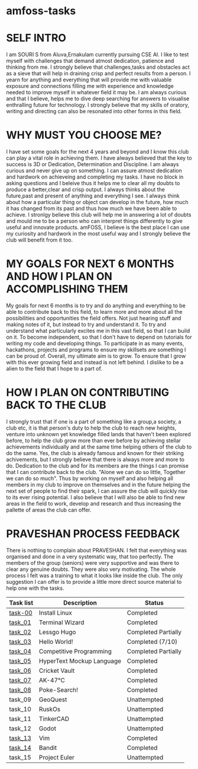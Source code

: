 # amfoss-tasks

# SELF INTRO 

I am SOURI S from Aluva,Ernakulam currently pursuing CSE AI. I like to test myself with challenges that demand atmost dedication, patience and thinking from me. I strongly believe that challenges,tasks and obstacles act as a sieve that will help in draining crisp and perfect results from a person. I yearn for anything and everything that will provide me with valuable exposure and connections filling me with experience and knowledge needed to improve myself in whatever field it may be. I am always curious and that I believe, helps me to dive deep searching for answers to visualise enthralling future for technology. I strongly believe that my skills of oratory, writing and directing can also be resonated into other forms in this field.

# WHY MUST YOU CHOOSE ME?
I have set some goals for the next 4 years and beyond and I know this club can play a vital role in achieving them. I have always believed that the key to success is 3D or Dedication, Determination and Discipline. I am always curious and never give up on something. I can assure atmost dedication and hardwork on achieveing and completing my tasks. I have no block in asking questions and I beleive thus it helps me to clear all my doubts to produce a better,clear and crisp output. I always thinks about the future,past and present of anything and everything I see. I always think about how a particular thing or object can develop in the future, how much it has changed from its past and thus how much we have been able to achieve. I stronlgy believe this club will help me in answering a lot of doubts and mould me to be a person who can interpret things differently to give useful and innovate products.  amFOSS, I believe is the best place I can use my curiosity and hardwork in the most useful way and I strongly believe the club will benefit from it too. 

# MY GOALS FOR NEXT 6 MONTHS AND HOW I PLAN ON ACCOMPLISHING THEM
My goals for next 6 months is to try and do anything and everything to be able to contribute back to this field, to learn more and more about all the possibilities and opportunities the field offers. Not just hearing stuff and making notes of it, but instead to try and understand it. To try and understand what particularly excites me in this vast field, so that I can build on it. To become independent, so that I don't have to depend on tutorials for writing my code and developing things. To participate in as many events, hackathons, projects and programs to ensure my skillsets are something I can be proud of. Overall, my ultimate aim is to grow. To ensure that I grow with this ever growing field and instead is not left behind. I dislike to be a alien to the field that I hope to a part of.

# HOW I PLAN ON CONTRIBUTING BACK TO THE CLUB
I strongly trust that if one is a part of something like a group,a society, a club etc, it is that person's duty to help the club to reach new heights, venture into unknown yet knowledge filled lands that haven't been explored before, to help the club grow more than ever before by achieving stellar achievements individually and at the same time helping others of the club to do the same. Yes, the club is already famous and known for their striking achivements, but I strongly believe that there is always more and more to do. Dedication to the club and for its members are the things I can promise that I can contribute back to the club. 
"Alone we can do so little, Together we can do so much". Thus by working on myself and also helping all members in my club to improve on themselves and in the future helping the next set of people to find their spark, I can assure the club will quickly rise to its ever rising potential. I also believe that I will also be able to find new areas in the field to work, develop and research and thus increasing the pallette of areas the club can offer.

# PRAVESHAN PROCESS FEEDBACK
There is nothing to complain about PRAVESHAN. I felt that everything was organised and done in a very systematic way, that too perfectly. The members of the group (seniors) were very supportive and was there to clear any genuine doubts. They were also very motivating. The whole process I felt was a training to what it looks like inside the club. The only suggestion I can offer is to provide a little more direct source material to help one with the tasks.


| Task list            | Description                 | Status                 |
|----------------------|-----------------------------|---------------------|
| [task-00](/task_00)     | Install Linux            | Completed           |
| [task_01](/task_01)     | Terminal Wizard          | Completed           |
| [task_02](/task_02)     | Lessgo Hugo              | Completed Partially |
| [task_03](/task_03)     | Hello World!             | Completed (7/10)    |
| [task_04](/task_04)     | Competitive Programming  | Completed Partially |
| [task_05](/task_05)     | HyperText Mockup Language| Completed           |
| [task_06](/task_06)     | Cricket Vault            | Completed           |
| [task_07](/task_07)     | AK-47℃                  | Completed           |
| [task_08](/task_08)     | Poke-Search!             | Completed           |
| task_09                 | GeoQuest                 | Unattempted         |
| task_10                 | RuskOs                   | Unattempted         |
| task_11                 |  TinkerCAD               | Unattempted         |
| task_12                 | Godot                    | Unattempted         |
| [task_13](/task_13)     | Vim                      | Completed           |
| [task_14](/task_14)     | Bandit                   | Completed           |
| task_15                 | Project Euler            | Unattempted         |



